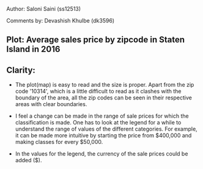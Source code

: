 Author: Saloni Saini (ss12513)

Comments by: Devashish Khulbe (dk3596)

## Plot: Average sales price by zipcode in Staten Island in 2016

## Clarity:

- The plot(map) is easy to read and the size is proper. Apart from the zip code '10314', which is a little difficult to read as it clashes with the boundary of the area, all the 
zip codes can be seen in their respective areas with clear boundaries.

- I feel a change can be made in the range of sale prices for which the classification is made. 
One has to look at the legend for a while to understand the range of values of the different 
categories. For example, it can be made more intuitive by starting the price from $400,000 and
 making classes for every $50,000.
 
- In the values for the legend, the currency of the sale prices could be added ($).
